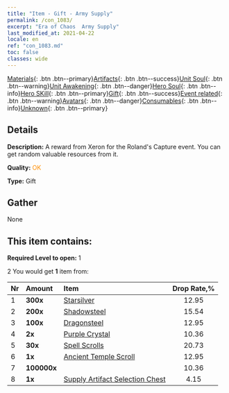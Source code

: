 ```yaml
---
title: "Item - Gift - Army Supply"
permalink: /con_1083/
excerpt: "Era of Chaos  Army Supply"
last_modified_at: 2021-04-22
locale: en
ref: "con_1083.md"
toc: false
classes: wide
---
```

 [Materials](/Items/){: .btn .btn--primary}[Artifacts](/Items/Artifacts/){: .btn .btn--success}[Unit Soul](/Items/UnitSoul/){: .btn .btn--warning}[Unit Awakening](/Items/UnitAwakening/){: .btn .btn--danger}[Hero Soul](/Items/HeroSoul/){: .btn .btn--info}[Hero SKill](/Items/HeroSkill/){: .btn .btn--primary}[Gift](/Items/Gift/){: .btn .btn--success}[Event related](/Items/Events/){: .btn .btn--warning}[Avatars](/Items/Avatars/){: .btn .btn--danger}[Consumables](/Items/Consumables/){: .btn .btn--info}[Unknown](/Items/Unknown/){: .btn .btn--primary}

## Details
 **Description:** A reward from Xeron for the Roland's Capture event. You can get random valuable resources from it.

 **Quality:** <span style="color: #FF8C00">OK</span>

 **Type:** Gift

## Gather

  None

## This item contains:

 **Required Level to open:** 1

 2 You would get **1** item  from:

  | Nr | Amount |     Item    | Drop Rate,% |
  |:---|:-------|:------------|:---------:|
  | 1 |  **300x** | [Starsilver](/Items/con_882/) | 12.95 | 
  | 2 |  **200x** | [Shadowsteel](/Items/con_881/) | 15.54 | 
  | 3 |  **100x** | [Dragonsteel](/Items/con_880/) | 12.95 | 
  | 4 |  **2x** | [Purple Crystal](/Items/con_720/) | 10.36 | 
  | 5 |  **30x** | [Spell Scrolls](/Items/con_694/) | 20.73 | 
  | 6 |  **1x** | [Ancient Temple Scroll](/Items/con_697/) | 12.95 | 
  | 7 |  **100000x** | <i class="fas fa-coins"/> | 10.36 | 
  | 8 |  **1x** | [Supply Artifact Selection Chest](/Items/con_1084/) | 4.15 | 
